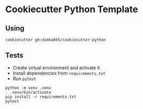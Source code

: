 Cookiecutter Python Template
============================

Using
-----
```commandline
cookiecutter gh:dimka665/cookiecutter-python
```

Tests
-----
- Create virtual environment and activate it
- Install dependencies from `requirements.txt`
- Run `pytest`

```commandline
python -m venv .venv
. .venv/bin/activate
pip install -r requirements.txt
pytest
```
